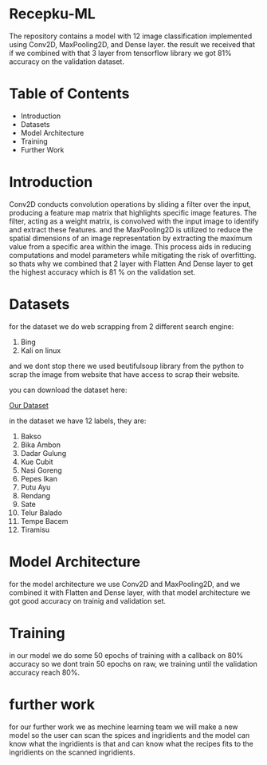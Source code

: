 # Recepku-ML
The repository contains a model with 12 image classification implemented 
using Conv2D, MaxPooling2D, and Dense layer.
the result we received that if we combined with that 3 layer from tensorflow library
we got 81% accuracy on the validation dataset.


# Table of Contents
- Introduction
- Datasets
- Model Architecture
- Training
- Further Work

# Introduction
Conv2D conducts convolution operations by sliding a filter over the input, producing a feature map matrix that highlights specific image features. 
The filter, acting as a weight matrix, is convolved with the input image to identify and extract these features. and the 
MaxPooling2D is utilized to reduce the spatial dimensions of an image representation by extracting the maximum value from a specific area within the image.
This process aids in reducing computations and model parameters while mitigating the risk of overfitting. so thats why we combined that 2 layer with Flatten
And Dense layer to get the highest accuracy which is 81 % on the validation set.

# Datasets
for the dataset we do web scrapping from 2 different search engine:
1. Bing
2. Kali on linux

and we dont stop there we used beutifulsoup library from the python to scrap the image from website that have access to scrap their website.

you can download the dataset here:

[Our Dataset](https://drive.google.com/drive/folders/1RbygN80QWnJcJtUYC8B2zAEg_1hskkfO?usp=sharing)

in the dataset we have 12 labels, they are:
1. Bakso
2. Bika Ambon
3. Dadar Gulung
4. Kue Cubit
5. Nasi Goreng
6. Pepes Ikan
7. Putu Ayu
8. Rendang
9. Sate
10. Telur Balado
11. Tempe Bacem
12. Tiramisu

# Model Architecture

for the model architecture we use Conv2D and MaxPooling2D, and we combined it with Flatten and Dense layer, with that model architecture we got good accuracy on trainig and validation set.

# Training

in our model we do some 50 epochs of training with a callback on 80% accuracy so we dont train 50 epochs on raw, we training until the validation accuracy reach 80%.

# further work

for our further work we as mechine learning team we will make a new model so the user can scan the spices and ingridients and the model can know what the ingridients is that and can know
what the recipes fits to the ingridients on the scanned ingridients.


